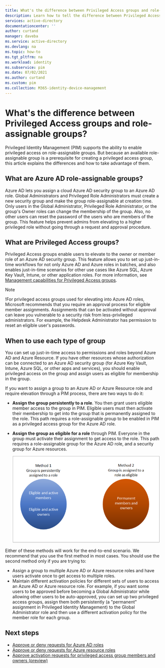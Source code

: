 ```yaml
---
title: What's the difference between Privileged Access groups and role-assignable groups - Azure AD | Microsoft Docs
description: Learn how to tell the difference between Privileged Access groups and role-assignable groups in Azure AD Privileged Identity Management (PIM).
services: active-directory
documentationcenter: ''
author: curtand
manager: daveba
ms.service: active-directory
ms.devlang: na
ms.topic: how-to
ms.tgt_pltfrm: na
ms.workload: identity
ms.subservice: pim
ms.date: 07/02/2021
ms.author: curtand
ms.custom: pim
ms.collection: M365-identity-device-management
---
```


# What's the difference between Privileged Access groups and role-assignable groups?

Privileged Identity Management (PIM) supports the ability to enable privileged access on role-assignable groups. But because an available role-assignable group is a prerequisite for creating a privileged access group, this article explains the differences and how to take advantage of them.

## What are Azure AD role-assignable groups?

Azure AD lets you assign a cloud Azure AD security group to an Azure AD role. Global Administrators and Privileged Role Administrators must create a new security group and make the group role-assignable at creation time. Only users in the Global Administrator, Privileged Role Administrator, or the group's Owner roles can change the membership of the group. Also, no other users can reset the password of the users who are members of the group. This feature helps prevent admins from elevating to a higher privileged role without going through a request and approval procedure.

## What are Privileged Access groups?

Privileged Access groups enable users to elevate to the owner or member role of an Azure AD security group. This feature allows you to set up just-in-time workflows for not only Azure AD and Azure roles in batches, and also enables just-in-time scenarios for other use cases like Azure SQL, Azure Key Vault, Intune, or other application roles. For more information, see [Management capabilities for Privileged Access groups](groups-features.md).

>[!Note]
>!For privileged access groups used for elevating into Azure AD roles, Microsoft recommends that you require an approval process for eligible member assignments. Assignments that can be activated without approval can leave you vulnerable to a security risk from less-privileged administrators. For example, the Helpdesk Administrator has permission to reset an eligible user's passwords.

## When to use each type of group

You can set up just-in-time access to permissions and roles beyond Azure AD and Azure Resource. If you have other resources whose authorization can be connected to an Azure AD security group (for Azure Key Vault, Intune, Azure SQL, or other apps and services), you should enable privileged access on the group and assign users as eligible for membership in the group.

If you want to assign a group to an Azure AD or Azure Resource role and require elevation through a PIM process, there are two ways to do it:

- **Assign the group persistently to a role**. You then grant users eligible member access to the group in PIM. Eligible users must then activate their membership to get into the group that is permanently assigned to the role. This path requires a role-assignable group to be enabled in PIM as a privileged access group for the Azure AD role.
- **Assign the group as eligible for a role** through PIM. Everyone in the group must activate their assignment to get access to the role. This path requires a role-assignable group for the Azure AD role, and a security group for Azure resources.

    ![Two ways to assign role using privileged access groups in PIM](./media/concept-privileged-access-versus-role-assignable/concept-privileged-access.png)

Either of these methods will work for the end-to-end scenario. We recommend that you use the first method in most cases. You should use the second method only if you are trying to:

- Assign a group to multiple Azure AD or Azure resource roles and have users activate once to get access to multiple roles.
- Maintain different activation policies for different sets of users to access an Azure AD or Azure resource role. For example, if you want some users to be approved before becoming a Global Administrator while allowing other users to be auto-approved, you can set up two privileged access groups, assign them both persistently (a "permanent" assignment in Privileged Identity Management) to the Global Administrator role and then use a different activation policy for the member role for each group.

## Next steps

- [Approve or deny requests for Azure AD roles](azure-ad-pim-approval-workflow.md)
- [Approve or deny requests for Azure resource roles](pim-resource-roles-approval-workflow.md)
- [Approve activation requests for privileged access group members and owners (preview)](groups-approval-workflow.md)
